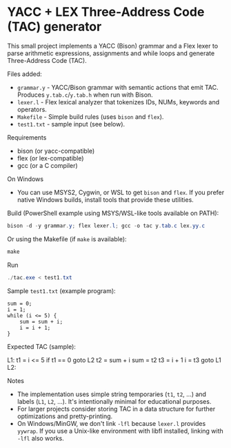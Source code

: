# YACC + LEX Three-Address Code (TAC) generator

This small project implements a YACC (Bison) grammar and a Flex lexer to parse arithmetic expressions, assignments and while loops and generate Three-Address Code (TAC).

Files added:
- `grammar.y` - YACC/Bison grammar with semantic actions that emit TAC. Produces `y.tab.c`/`y.tab.h` when run with Bison.
- `lexer.l` - Flex lexical analyzer that tokenizes IDs, NUMs, keywords and operators.
- `Makefile` - Simple build rules (uses `bison` and `flex`).
- `test1.txt` - sample input (see below).

Requirements
- bison (or yacc-compatible)
- flex (or lex-compatible)
- gcc (or a C compiler)

On Windows
- You can use MSYS2, Cygwin, or WSL to get `bison` and `flex`. If you prefer native Windows builds, install tools that provide these utilities.

Build (PowerShell example using MSYS/WSL-like tools available on PATH):

```powershell
bison -d -y grammar.y; flex lexer.l; gcc -o tac y.tab.c lex.yy.c
```

Or using the Makefile (if `make` is available):

```powershell
make
```

Run

```powershell
./tac.exe < test1.txt
```

Sample `test1.txt` (example program):

```
sum = 0;
i = 1;
while (i <= 5) {
    sum = sum + i;
    i = i + 1;
}

```

Expected TAC (sample):

L1:
t1 = i <= 5
if t1 == 0 goto L2
t2 = sum + i
sum = t2
t3 = i + 1
i = t3
goto L1
L2:

Notes
- The implementation uses simple string temporaries (`t1`, `t2`, ...) and labels (`L1`, `L2`, ...). It's intentionally minimal for educational purposes.
- For larger projects consider storing TAC in a data structure for further optimizations and pretty-printing.
 - On Windows/MinGW, we don't link `-lfl` because `lexer.l` provides `yywrap`. If you use a Unix-like environment with libfl installed, linking with `-lfl` also works.
